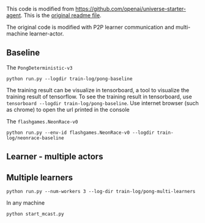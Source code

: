 This code is modified from https://github.com/openai/universe-starter-agent. This is the [original readme file](readme_a3c.md).

The original code is modified with P2P learner communication and multi-machine learner-actor.

## Baseline

The `PongDeterministic-v3`

```shell
python run.py --logdir train-log/pong-baseline
```

The training result can be visualize in tensorboard, a tool to visualize the training result of tensorflow. To see the training result in tensorboard, use `tensorboard --logdir train-log/pong-baseline`. Use internet browser (such as chrome) to open the url printed in the console

The `flashgames.NeonRace-v0`

```shell
python run.py --env-id flashgames.NeonRace-v0 --logdir train-log/neonrace-baseline
```


## Learner - multiple actors 


## Multiple learners
```shell
python run.py --num-workers 3 --log-dir train-log/pong-multi-learners
```

In any machine
```shell
python start_mcast.py
```


